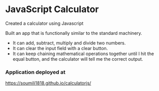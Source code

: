 # JavaScript Calculator
Created a calculator using Javascript

Built an app that is functionally similar to the standard machinery.

- It can add, subtract, multiply and divide two numbers.
- It can clear the input field with a clear button.
- It can keep chaining mathematical operations together until I hit the equal button, and the calculator will tell me the correct output.

### Application deployed at
https://soumili1818.github.io/calculatorjs/
